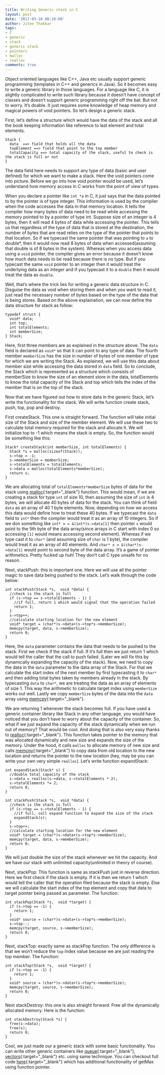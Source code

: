 ```yaml
---
title: Writing Generic stack in C
layout: post
date: '2017-03-10 08:20:00'
author: Jiten Thakkar
tags:
- C
- generic
- stack
- generic stack
- pointers
- malloc
- realloc
comments: true
---
```


Object oriented languages like C++, Java etc usually support generic programming (templates in C++ and generics in Java). So it becomes easy to write a generic library in those languages. For a language like C, it is slightly complicated to write such library because it doesn’t have concept of classes and doesn’t support generic programming right off the bat. But not to worry. It’s doable. It just requires some knowledge of heap memory and magical powers of void pointers. So let’s design a generic stack.

First, let’s define a structure which would have the data of the stack and all the book keeping information like reference to last element and total elements.

    Stack {
      data  ==> field that holds all the data
      topElement ==> field that point to the top member
      totalCapacity ==> total capacity of the stack, useful to check is the stack is full or not
    }

The data field here needs to support any type of data (basic and user defined) for which we want to make a stack. Here the void pointers come into picture. Before we go into how void pointer would be used, let’s understand how memory access in C works from the point of view of types.

When you declare a pointer like `int *a` in C, it just says that the data pointed to by the pointer is of type integer. This information is used by the compiler when the code accesses the data in that memory location. It tells the compiler how many bytes of data need to be read while accessing the memory pointed to by a pointer of type int. Suppose size of an integer is 4 bytes, then it will read 4 bytes of data while accessing the pointer. This tells us that regardless of the type of data that is stored at the destination, the number of bytes that are read relies on the type of the pointer that points to that location. So if we typecast the same pointer that was pointing to `a` to double*, then it would now read 8 bytes of data when accessed(assuming that double is of 8 bytes in the system). Whereas when you access data using a `void` pointer, the compiler gives an error because it doesn’t know how much data needs to be read because there is no type. But if you typecast the same `void` pointer to an integer then it would treat the underlying data as an integer and if you typecast it to a `double` then it would treat the data as `double`.

Well, that’s where the trick lies for writing a generic data structure in C. Disguise the data as void when storing them and when you want to read it, just read the necessary number of bytes based on the type of the data that is being stores. Based on the above explaination, we can now define the data structure for stack as follow:

    typedef struct {
      void* data;
      int top;
      int totalElements;
      int memberSize;
    } Stack;

Here, first three members are as explained in the structure above. The `data` field is declared as `void*` so that it can point to any type of data. The fourth member `memberSize` has the size in number of bytes of one member of type for which we are writing the Stack. As explained, we will use this data about member size while accessing the data stored in `data` field. So to conclude, the Stack which is represented as a structure which consists of memberSize to know the size of an element store in the data, totalElements to know the total capacity of the Stack and top which tells the index of the member that is on the top of the stack.

Now that we have figured out how to store data in the generic Stack, let’s write the functionality for the stack. We will write function create stack, push, top, pop and destroy.

First createStack. This one is straight forward. The function will take initial size of the Stack and size of the member element. We will use these two to calculate total memory required for the stack and allocate it. We will initialize top to -1 which means the stack is empty. So, the function would be something like this:

    Stack* createStack(int memberSize, int totalElements) {
      Stack *s = malloc(sizeof(Stack));
      s->top = -1;
      s->memberSize = memberSize;
      s->totalElements = totalElements;
      s->data = malloc(totalElements*memberSize);
      return s;
    }

We are allocating total of `totalElements*memberSize` bytes of data for the stack using [malloc](http://www.cplusplus.com/reference/cstdlib/malloc/){:target="_blank"} function. This would mean, if we are creating a stack for type `int` of size 10, then assuming the size of `int` is 4 bytes, we will allocate 40 bytes of data for the stack. You can think of field `data` as an array of 40 1 byte elements. Now, depending on how we access this data would define how to treat these 40 bytes. If we typecast the `data` field to `int*` then the compiler would treat it as an array of 10 integers. So if we don something like `int* x = &(int*)s->data[1]` then pointer `x` would point to the 5th byte of the data array(since arrays in C start with index 0 so accessing `[1]` would means accessing second element). Whereas if we type cast it to `char*` (and assuming size of `char` is 1 byte), the compiler would treat it as an array of 40 elements. And `char* x = &(char*)s->data[1]` would point to second byte of the data array. It’s a game of pointer arithmetics. Pretty fucked up huh! They don’t call C type unsafe for no reason.

Next, stackPush: this is important one. Here we will use all the pointer magic to save data being pushed to the stack. Let’s walk through the code below:

    int stackPush(Stack *s,  void *data) {
      //check is the stack is full
      if (s->top == s->totalElements - 1) {
        //if full, return 1 which would signal that the operation failed
        return 1;
      }
      s->top++;
      //calculate starting location for the new element
      void* target = (char*)s->data+(s->top*s->memberSize);
      memcpy(target, data, s->memberSize);
      return 0;
    }

Here, the `data` parameter contains the data that needs to be pushed to the stack. First we check if the stack if full. If it’s full then we just return 1 which would tell the caller that the call to push failed. (Later we will fix this by dynamically expanding the capacity of the stack). Now, we need to copy the data in the `data` parameter to the data array of the Stack. For that we calculate the start index of the next member by first typecasting it to `char*` and then adding total bytes taken by members already in the stack. By typecasting `data` to `char*`, we are treating the data as an array of elements of size 1. This way the arithmetic to calculate target index using `memberSize` works out well. Lastly we copy `memberSize` bytes of the data into the `data` array using [memcpy](http://www.cplusplus.com/reference/cstring/memcpy){:target="_blank"}.

We are returning 1 whenever the stack becomes full. If you have used a generic container library like Stack in any other language, you would have noticed that you don’t have to worry about the capacity of the container. So, what if we just expand the capacity of the stack dynamically when we run out of memory? That would be cool. And doing that is also very easy thanks to [realloc](http://www.cplusplus.com/reference/cstdlib/realloc/){:target="_blank"}. This function takes pointer to the memory that was allocated dynamically and new size and expands the size of the memory. Under the hood, it calls `malloc` to allocate memory of new size and calls [memcpy](http://www.cplusplus.com/reference/cstring/memcpy){:target="_blank"} to copy data from old location to the new location and returns the pointer to the new location (hey, may be you can write your own very simple `realloc`). Let’s write function expandStack:

    int expandStack(Stack* s) {
      //double total capacity of the stack
      s->data = realloc(s->data, s->totalElements * 2);
      s->totalElements *= 2;
      return 0;
    }

    int stackPush(Stack *s,  void *data) {
      //check is the stack is full
      if (s->top == s->totalElements - 1) {
        //if full, call expand function to expand the size of the stack
        expandStack(s);
      }
      s->top++;
      //calculate starting location for the new element
      void* target = (char*)s->data+(s->top*s->memberSize);
      memcpy(target, data, s->memberSize);
      return 0;
    }

We will just double the size of the stack whenever we hit the capacity. And we have our stack with unlimited capacity(unlimited in theory of course).

Next, stackPop: This function is same as stackPush just in reverse direction. Here we first check if the stack is empty. If it is then we return 1 which would tell the caller that the operation filed because the stack is empty. Else we will calculate the start index of the top element and copy that data to target pointer being passed as parameter. The function:

    int stackPop(Stack *s,  void *target) {
      if (s->top == -1) {
        return 1;
      }
      void* source = (char*)s->data+(s->top*s->memberSize);
      s->top--;
      memcpy(target, source, s->memberSize);
      return 0;
    }

Next, stackTop: exactly same as stackPop function. The only difference is that we won’t reduce the `top` index value because we are just reading the top member. The function:

    int stackTop(Stack *s,  void *target) {
      if (s->top == -1) {
        return 1;
      }
      void* source = (char*)s->data+(s->top*s->memberSize);
      memcpy(target, source, s->memberSize);
      return 0;
    }


Next stackDestroy: this one is also straight forward. Free all the dynamically allocated memory. Here is the function:

    int stackDestroy(Stack *s) {
      free(s->data);
      free(s);
      return 0;
    }

Cool, we just made our a generic stack with some basic functionality. You can write other generic containers like [queue](http://www.cplusplus.com/reference/queue/queue/){:target="_blank"}, [vectors](http://www.cplusplus.com/reference/vector/vector/){:target="_blank"} etc. using same technique. You can checkout full code [here](https://github.com/jiten-thakkar/GenericStack){:target="_blank"} which has additional functionality of getMax using function pointer.


